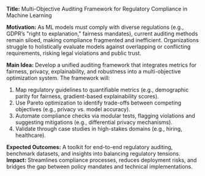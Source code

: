 **Title:** Multi-Objective Auditing Framework for Regulatory Compliance in Machine Learning  

**Motivation:** As ML models must comply with diverse regulations (e.g., GDPR’s "right to explanation," fairness mandates), current auditing methods remain siloed, making compliance fragmented and inefficient. Organizations struggle to holistically evaluate models against overlapping or conflicting requirements, risking legal violations and public trust.  

**Main Idea:** Develop a unified auditing framework that integrates metrics for fairness, privacy, explainability, and robustness into a multi-objective optimization system. The framework will:  
1. Map regulatory guidelines to quantifiable metrics (e.g., demographic parity for fairness, gradient-based explainability scores).  
2. Use Pareto optimization to identify trade-offs between competing objectives (e.g., privacy vs. model accuracy).  
3. Automate compliance checks via modular tests, flagging violations and suggesting mitigations (e.g., differential privacy mechanisms).  
4. Validate through case studies in high-stakes domains (e.g., hiring, healthcare).  

**Expected Outcomes:** A toolkit for end-to-end regulatory auditing, benchmark datasets, and insights into balancing regulatory tensions.  
**Impact:** Streamlines compliance processes, reduces deployment risks, and bridges the gap between policy mandates and technical implementations.